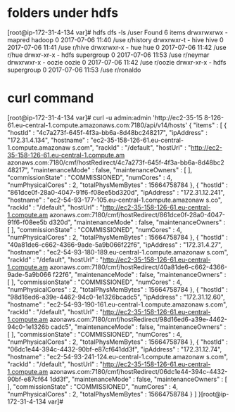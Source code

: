 # folders under hdfs
[root@ip-172-31-4-134 var]# hdfs dfs -ls /user
Found 6 items
drwxrwxrwx   - mapred hadoop              0 2017-07-06 11:40 /use
r/history
drwxrwxr-t   - hive   hive                0 2017-07-06 11:41 /use
r/hive
drwxrwxr-x   - hue    hue                 0 2017-07-06 11:42 /use
r/hue
drwxr-xr-x   - hdfs   supergroup          0 2017-07-06 11:53 /use
r/neymar
drwxrwxr-x   - oozie  oozie               0 2017-07-06 11:42 /use
r/oozie
drwxr-xr-x   - hdfs   supergroup          0 2017-07-06 11:53 /use
r/ronaldo

# curl command
[root@ip-172-31-4-134 var]# curl -u admin:admin 'http://ec2-35-15
8-126-61.eu-central-1.compute.amazonaws.com:7180/api/v14/hosts'
{
  "items" : [ {
    "hostId" : "4c7a273f-645f-4f3a-bb6a-8d48bc248217",
    "ipAddress" : "172.31.4.134",
    "hostname" : "ec2-35-158-126-61.eu-central-1.compute.amazonaw
s.com",
    "rackId" : "/default",
    "hostUrl" : "http://ec2-35-158-126-61.eu-central-1.compute.am
azonaws.com:7180/cmf/hostRedirect/4c7a273f-645f-4f3a-bb6a-8d48bc2
48217",
    "maintenanceMode" : false,
    "maintenanceOwners" : [ ],
    "commissionState" : "COMMISSIONED",
    "numCores" : 4,
    "numPhysicalCores" : 2,
    "totalPhysMemBytes" : 15664758784
  }, {
    "hostId" : "861dce0f-28a0-4047-91f6-f08ee5bd320d",
    "ipAddress" : "172.31.12.241",
    "hostname" : "ec2-54-93-177-105.eu-central-1.compute.amazonaw
s.co",
    "rackId" : "/default",
    "hostUrl" : "http://ec2-35-158-126-61.eu-central-1.compute.am
azonaws.com:7180/cmf/hostRedirect/861dce0f-28a0-4047-91f6-f08ee5b
d320d",
    "maintenanceMode" : false,
    "maintenanceOwners" : [ ],
    "commissionState" : "COMMISSIONED",
    "numCores" : 4,
    "numPhysicalCores" : 2,
    "totalPhysMemBytes" : 15664758784
  }, {
    "hostId" : "40a81de6-c662-4366-9ade-5a9b066f22f6",
    "ipAddress" : "172.31.4.27",
    "hostname" : "ec2-54-93-180-189.eu-central-1.compute.amazonaw
s.com",
    "rackId" : "/default",
    "hostUrl" : "http://ec2-35-158-126-61.eu-central-1.compute.am
azonaws.com:7180/cmf/hostRedirect/40a81de6-c662-4366-9ade-5a9b066
f22f6",
    "maintenanceMode" : false,
    "maintenanceOwners" : [ ],
    "commissionState" : "COMMISSIONED",
    "numCores" : 4,
    "numPhysicalCores" : 2,
    "totalPhysMemBytes" : 15664758784
  }, {
    "hostId" : "98d16ed6-a39e-4462-94c0-1e1326bcadc5",
    "ipAddress" : "172.31.12.60",
    "hostname" : "ec2-54-93-190-161.eu-central-1.compute.amazonaw
s.com",
    "rackId" : "/default",
    "hostUrl" : "http://ec2-35-158-126-61.eu-central-1.compute.am
azonaws.com:7180/cmf/hostRedirect/98d16ed6-a39e-4462-94c0-1e1326b
cadc5",
    "maintenanceMode" : false,
    "maintenanceOwners" : [ ],
    "commissionState" : "COMMISSIONED",
    "numCores" : 4,
    "numPhysicalCores" : 2,
    "totalPhysMemBytes" : 15664758784
  }, {
    "hostId" : "06dc1e44-394c-4432-90bf-e87cf641dd3f",
    "ipAddress" : "172.31.12.74",
    "hostname" : "ec2-54-93-241-124.eu-central-1.compute.amazonaw
s.com",
    "rackId" : "/default",
    "hostUrl" : "http://ec2-35-158-126-61.eu-central-1.compute.am
azonaws.com:7180/cmf/hostRedirect/06dc1e44-394c-4432-90bf-e87cf64
1dd3f",
    "maintenanceMode" : false,
    "maintenanceOwners" : [ ],
    "commissionState" : "COMMISSIONED",
    "numCores" : 4,
    "numPhysicalCores" : 2,
    "totalPhysMemBytes" : 15664758784
  } ]
}[root@ip-172-31-4-134 var]# 
